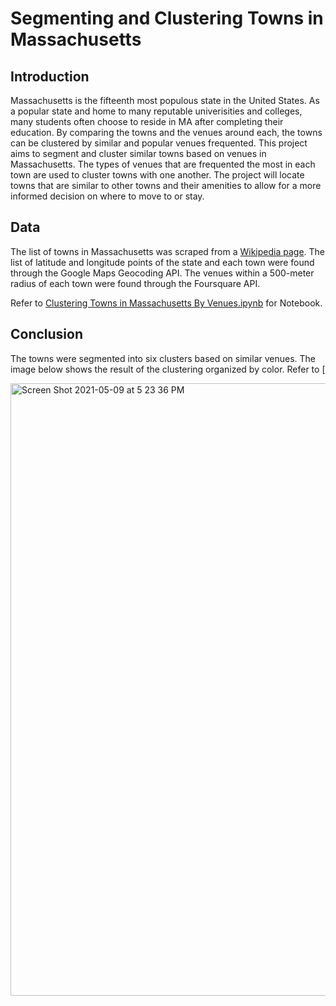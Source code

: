 # Segmenting and Clustering Towns in Massachusetts

## Introduction
Massachusetts is the fifteenth most populous state in the United States. As a popular state and home to many reputable univerisities and colleges, many students often choose to reside in MA after completing their education. By comparing the towns and the venues around each, the towns can be clustered by similar and popular venues frequented. This project aims to segment and cluster similar towns based on venues in Massachusetts. The types of venues that are frequented the most in each town are used to cluster towns with one another. The project will locate towns that are similar to other towns and their amenities to allow for a more informed decision on where to move to or stay. 

## Data
The list of towns in Massachusetts was scraped from a [Wikipedia page](https://en.wikipedia.org/wiki/List_of_Massachusetts_locations_by_per_capita_income). The list of latitude and longitude points of the state and each town were found through the Google Maps Geocoding API. The venues within a 500-meter radius of each town were found through the Foursquare API. 


Refer to [Clustering Towns in Massachusetts By Venues.ipynb](https://github.com/vivian-xia/Segmenting_and_Clustering_Towns_in_MA/blob/master/Segmenting%20and%20Clustering%20Towns%20in%20Massachusetts.ipynb) for Notebook.

## Conclusion
The towns were segmented into six clusters based on similar venues. The image below shows the result of the clustering organized by color. Refer to [


<img width="980" alt="Screen Shot 2021-05-09 at 5 23 36 PM" src="https://user-images.githubusercontent.com/71834450/117587324-5c766c00-b0eb-11eb-84a9-dcbf0ba80626.png">
